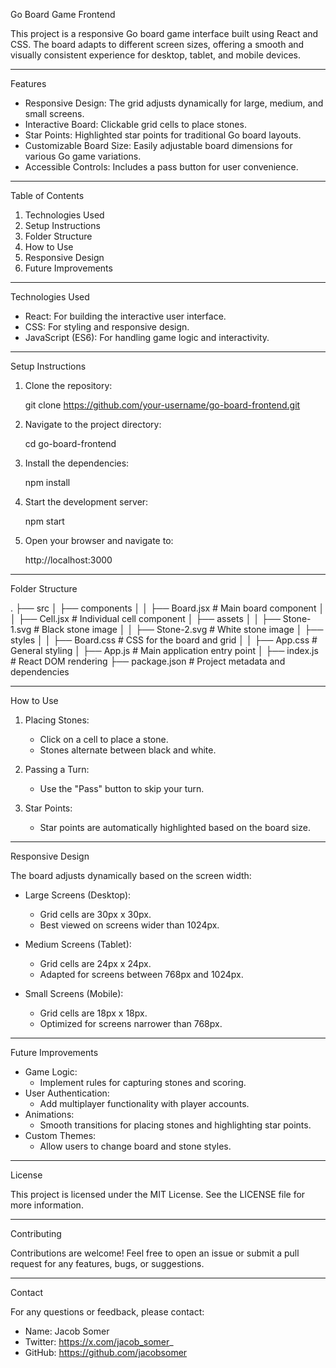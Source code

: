 
Go Board Game Frontend

This project is a responsive Go board game interface built using React and CSS. The board adapts to different screen sizes, offering a smooth and visually consistent experience for desktop, tablet, and mobile devices.

---

Features

- Responsive Design: The grid adjusts dynamically for large, medium, and small screens.
- Interactive Board: Clickable grid cells to place stones.
- Star Points: Highlighted star points for traditional Go board layouts.
- Customizable Board Size: Easily adjustable board dimensions for various Go game variations.
- Accessible Controls: Includes a pass button for user convenience.

---

Table of Contents

1. Technologies Used
2. Setup Instructions
3. Folder Structure
4. How to Use
5. Responsive Design
6. Future Improvements

---

Technologies Used

- React: For building the interactive user interface.
- CSS: For styling and responsive design.
- JavaScript (ES6): For handling game logic and interactivity.

---

Setup Instructions

1. Clone the repository:

   git clone https://github.com/your-username/go-board-frontend.git

2. Navigate to the project directory:

   cd go-board-frontend

3. Install the dependencies:

   npm install

4. Start the development server:

   npm start

5. Open your browser and navigate to:

   http://localhost:3000

---

Folder Structure

.
├── src
│   ├── components
│   │   ├── Board.jsx          # Main board component
│   │   ├── Cell.jsx           # Individual cell component
│   ├── assets
│   │   ├── Stone-1.svg        # Black stone image
│   │   ├── Stone-2.svg        # White stone image
│   ├── styles
│   │   ├── Board.css          # CSS for the board and grid
│   │   ├── App.css            # General styling
│   ├── App.js                 # Main application entry point
│   ├── index.js               # React DOM rendering
├── package.json               # Project metadata and dependencies

---

How to Use

1. Placing Stones:
   - Click on a cell to place a stone.
   - Stones alternate between black and white.

2. Passing a Turn:
   - Use the "Pass" button to skip your turn.

3. Star Points:
   - Star points are automatically highlighted based on the board size.

---

Responsive Design

The board adjusts dynamically based on the screen width:

- Large Screens (Desktop):
  - Grid cells are 30px x 30px.
  - Best viewed on screens wider than 1024px.

- Medium Screens (Tablet):
  - Grid cells are 24px x 24px.
  - Adapted for screens between 768px and 1024px.

- Small Screens (Mobile):
  - Grid cells are 18px x 18px.
  - Optimized for screens narrower than 768px.

---

Future Improvements

- Game Logic:
  - Implement rules for capturing stones and scoring.
- User Authentication:
  - Add multiplayer functionality with player accounts.
- Animations:
  - Smooth transitions for placing stones and highlighting star points.
- Custom Themes:
  - Allow users to change board and stone styles.

---

License

This project is licensed under the MIT License. See the LICENSE file for more information.

---

Contributing

Contributions are welcome! Feel free to open an issue or submit a pull request for any features, bugs, or suggestions.

---

Contact

For any questions or feedback, please contact:

- Name: Jacob Somer
- Twitter: https://x.com/jacob_somer_
- GitHub: https://github.com/jacobsomer
